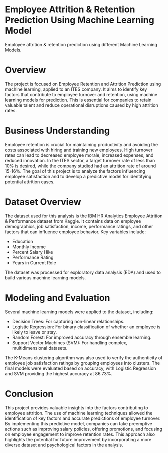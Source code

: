 # Employee Attrition & Retention Prediction Using Machine Learning Model
Employee attrition &amp; retention prediction using different Machine Learning Models.

# Overview
The project is focused on Employee Retention and Attrition Prediction using machine learning, applied to an ITES company. It aims to identify key factors that contribute to employee turnover and retention, using machine learning models for prediction. This is essential for companies to retain valuable talent and reduce operational disruptions caused by high attrition rates.

# Business Understanding
Employee retention is crucial for maintaining productivity and avoiding the costs associated with hiring and training new employees. High turnover rates can lead to decreased employee morale, increased expenses, and reduced innovation. In the ITES sector, a target turnover rate of less than 10% is desired, while the company studied had an attrition rate of around 15-16%. The goal of this project is to analyze the factors influencing employee satisfaction and to develop a predictive model for identifying potential attrition cases.

# Dataset Overview
The dataset used for this analysis is the IBM HR Analytics Employee Attrition & Performance dataset from Kaggle. It contains data on employee demographics, job satisfaction, income, performance ratings, and other factors that can influence employee behavior. Key variables include:
- Education
- Monthly Income
- Percent Salary Hike
- Performance Rating
- Years in Current Role

The dataset was processed for exploratory data analysis (EDA) and used to build various machine learning models.

# Modeling and Evaluation
Several machine learning models were applied to the dataset, including:

- Decision Trees: For capturing non-linear relationships.
- Logistic Regression: For binary classification of whether an employee is likely to leave or stay.
- Random Forest: For improved accuracy through ensemble learning.
- Support Vector Machines (SVM): For handling complex, multidimensional datasets.

The K-Means clustering algorithm was also used to verify the authenticity of employee job satisfaction ratings by grouping employees into clusters. The final models were evaluated based on accuracy, with Logistic Regression and SVM providing the highest accuracy at 86.73%.

# Conclusion
This project provides valuable insights into the factors contributing to employee attrition. The use of machine learning techniques allowed the identification of key factors and accurate predictions of employee turnover. By implementing this predictive model, companies can take preemptive actions such as improving salary policies, offering promotions, and focusing on employee engagement to improve retention rates.
This approach also highlights the potential for future improvement by incorporating a more diverse dataset and psychological factors in the analysis.
